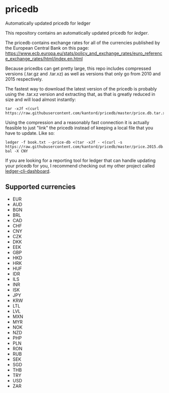 # pricedb
Automatically updated pricedb for ledger

This repository contains an automatically updated pricedb for *ledger*.

The pricedb contains exchange rates for all of the currencies published by the European Central Bank on this page:
https://www.ecb.europa.eu/stats/policy_and_exchange_rates/euro_reference_exchange_rates/html/index.en.html

Because pricedbs can get pretty large, this repo includes compressed versions (.tar.gz and .tar.xz) as well as versions that
only go from 2010 and 2015 respectively.

The fastest way to download the latest version of the pricedb is probably using the .tar.xz version and extracting that,
as that is greatly reduced in size and will load almost instantly:

```
tar -xJf <(curl https://raw.githubusercontent.com/kantord/pricedb/master/price.db.tar.xz)
```

Using the compression and a reasonably fast connection it is actually feasible to just "link" the pricedb instead of
keeping a local file that you have to update. Like so:

```
ledger -f book.txt --price-db <(tar -xJf - <(curl -s https://raw.githubusercontent.com/kantord/pricedb/master/price.2015.db.tar.xz)) bal -X CNY
```

If you are looking for a reporting tool for ledger that can handle updating your pricedb for you, I recommend checking out my other project called [ledger-cli-dashboard](https://github.com/kantord/ledger-cli-dashboard).

## Supported currencies
- EUR
- AUD
- BGN
- BRL
- CAD
- CHF
- CNY
- CZK
- DKK
- EEK
- GBP
- HKD
- HRK
- HUF
- IDR
- ILS
- INR
- ISK
- JPY
- KRW
- LTL
- LVL
- MXN
- MYR
- NOK
- NZD
- PHP
- PLN
- RON
- RUB
- SEK
- SGD
- THB
- TRY
- USD
- ZAR

